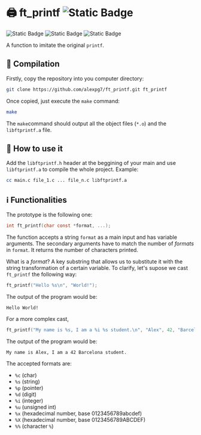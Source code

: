 # :printer: ft_printf ![Static Badge](https://img.shields.io/badge/Barcelona-black?style=for-the-badge&logo=42&logoColor=%23FFFFFF)
![Static Badge](https://img.shields.io/badge/c-grey?style=flat&logo=c)
![Static Badge](https://img.shields.io/badge/Makefile-green?style=flat&logo=AnkerMake)
![Static Badge](https://img.shields.io/badge/status-completed-green?style=flat)

A function to imitate the original `printf`.

## :hammer: Compilation
Firstly, copy the repository into you computer directory:

```bash
git clone https://github.com/alexpg7/ft_printf.git ft_printf 
```

Once copied, just execute the `make` command:

```bash
make
```

The `make`command should output all the object files (`*.o`) and the `libftprintf.a` file.

## :book: How to use it

Add the `libftprintf.h` header at the beggining of your main and use `libftprintf.a` to compile the whole project. Example:

```bash
cc main.c file_1.c ... file_n.c libftprintf.a
```

## :information_source: Functionalities

The prototype is the following one:

```C
int	ft_printf(char const *format, ...);
```

The function accepts a string `format` as a main input and has variable arguments. The secondary arguments have to match the number of _formats_ in `format`. It returns the number of characters printed.

What is a _format_? A key substring that allows us to substitute it with the string transformation of a certain variable. To clarify, let's supose we cast `ft_printf` the following way:

```C
ft_printf("Hello %s\n", "World!");
```

The output of the program would be:

```console
Hello World!
```

For a more complex cast, 

```C
ft_printf("My name is %s, I am a %i %s student.\n", "Alex", 42, "Barcelona");
```

The output of the program would be:

```console
My name is Alex, I am a 42 Barcelona student.
```

The accepted formats are:

* ``%c`` (char)
* ``%s`` (string)
* ``%p`` (pointer)
* ``%d`` (digit)
* ``%i`` (integer)
* ``%u`` (unsigned int)
* ``%x`` (hexadecimal number, base 0123456789abcdef)
* ``%X`` (hexadecimal number, base 0123456789ABCDEF)
* ``%%`` (character `%`)
